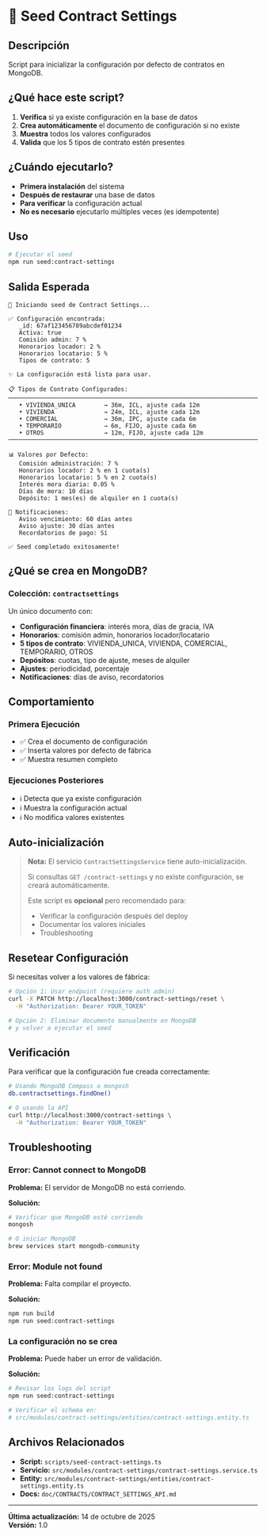 # 🌱 Seed Contract Settings

## Descripción

Script para inicializar la configuración por defecto de contratos en MongoDB.

## ¿Qué hace este script?

1. **Verifica** si ya existe configuración en la base de datos
2. **Crea automáticamente** el documento de configuración si no existe
3. **Muestra** todos los valores configurados
4. **Valida** que los 5 tipos de contrato estén presentes

## ¿Cuándo ejecutarlo?

- **Primera instalación** del sistema
- **Después de restaurar** una base de datos
- **Para verificar** la configuración actual
- **No es necesario** ejecutarlo múltiples veces (es idempotente)

## Uso

```bash
# Ejecutar el seed
npm run seed:contract-settings
```

## Salida Esperada

```
🌱 Iniciando seed de Contract Settings...

✅ Configuración encontrada:
   _id: 67af123456789abcdef01234
   Activa: true
   Comisión admin: 7 %
   Honorarios locador: 2 %
   Honorarios locatario: 5 %
   Tipos de contrato: 5

✨ La configuración está lista para usar.

📋 Tipos de Contrato Configurados:
────────────────────────────────────────────────────────────────────────────────
   • VIVIENDA_UNICA        → 36m, ICL, ajuste cada 12m
   • VIVIENDA              → 24m, ICL, ajuste cada 12m
   • COMERCIAL             → 36m, IPC, ajuste cada 6m
   • TEMPORARIO            → 6m, FIJO, ajuste cada 6m
   • OTROS                 → 12m, FIJO, ajuste cada 12m
────────────────────────────────────────────────────────────────────────────────

📊 Valores por Defecto:
   Comisión administración: 7 %
   Honorarios locador: 2 % en 1 cuota(s)
   Honorarios locatario: 5 % en 2 cuota(s)
   Interés mora diaria: 0.05 %
   Días de mora: 10 días
   Depósito: 1 mes(es) de alquiler en 1 cuota(s)

🔔 Notificaciones:
   Aviso vencimiento: 60 días antes
   Aviso ajuste: 30 días antes
   Recordatorios de pago: Sí

✅ Seed completado exitosamente!
```

## ¿Qué se crea en MongoDB?

### Colección: `contractsettings`

Un único documento con:

- **Configuración financiera**: interés mora, días de gracia, IVA
- **Honorarios**: comisión admin, honorarios locador/locatario
- **5 tipos de contrato**: VIVIENDA_UNICA, VIVIENDA, COMERCIAL, TEMPORARIO, OTROS
- **Depósitos**: cuotas, tipo de ajuste, meses de alquiler
- **Ajustes**: periodicidad, porcentaje
- **Notificaciones**: días de aviso, recordatorios

## Comportamiento

### Primera Ejecución

- ✅ Crea el documento de configuración
- ✅ Inserta valores por defecto de fábrica
- ✅ Muestra resumen completo

### Ejecuciones Posteriores

- ℹ️ Detecta que ya existe configuración
- ℹ️ Muestra la configuración actual
- ℹ️ No modifica valores existentes

## Auto-inicialización

> **Nota:** El servicio `ContractSettingsService` tiene auto-inicialización.
>
> Si consultas `GET /contract-settings` y no existe configuración, se creará automáticamente.
>
> Este script es **opcional** pero recomendado para:
>
> - Verificar la configuración después del deploy
> - Documentar los valores iniciales
> - Troubleshooting

## Resetear Configuración

Si necesitas volver a los valores de fábrica:

```bash
# Opción 1: Usar endpoint (requiere auth admin)
curl -X PATCH http://localhost:3000/contract-settings/reset \
  -H "Authorization: Bearer YOUR_TOKEN"

# Opción 2: Eliminar documento manualmente en MongoDB
# y volver a ejecutar el seed
```

## Verificación

Para verificar que la configuración fue creada correctamente:

```bash
# Usando MongoDB Compass o mongosh
db.contractsettings.findOne()

# O usando la API
curl http://localhost:3000/contract-settings \
  -H "Authorization: Bearer YOUR_TOKEN"
```

## Troubleshooting

### Error: Cannot connect to MongoDB

**Problema:** El servidor de MongoDB no está corriendo.

**Solución:**

```bash
# Verificar que MongoDB esté corriendo
mongosh

# O iniciar MongoDB
brew services start mongodb-community
```

### Error: Module not found

**Problema:** Falta compilar el proyecto.

**Solución:**

```bash
npm run build
npm run seed:contract-settings
```

### La configuración no se crea

**Problema:** Puede haber un error de validación.

**Solución:**

```bash
# Revisar los logs del script
npm run seed:contract-settings

# Verificar el schema en:
# src/modules/contract-settings/entities/contract-settings.entity.ts
```

## Archivos Relacionados

- **Script:** `scripts/seed-contract-settings.ts`
- **Servicio:** `src/modules/contract-settings/contract-settings.service.ts`
- **Entity:** `src/modules/contract-settings/entities/contract-settings.entity.ts`
- **Docs:** `doc/CONTRACTS/CONTRACT_SETTINGS_API.md`

---

**Última actualización:** 14 de octubre de 2025  
**Versión:** 1.0
